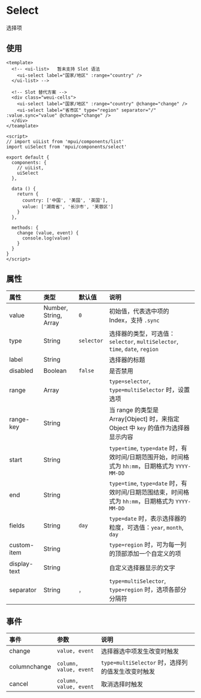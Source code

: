 Select
===

选择项

## 使用

```vue
<template>
  <!-- <ui-list>   暂未支持 Slot 语法
    <ui-select label="国家/地区" :range="country" />
  </ui-list> -->
  
  <!-- Slot 替代方案 -->
  <div class="weui-cells">
    <ui-select label="国家/地区" :range="country" @change="change" />
    <ui-select label="省市区" type="region" separator="/" :value.sync="value" @change="change" />
  </div>
</teamplate>

<script>
// import uiList from 'mpui/components/list'
import uiSelect from 'mpui/components/select'

export default {
  components: {
    // uiList,
    uiSelect
  },

  data () {
    return {
      country: ['中国', '美国', '英国'],
      value: ['湖南省', '长沙市', '芙蓉区']
    }
  },

  methods: {
    change (value, event) {
      console.log(value)
    }
  }
}
</script>
```

## 属性

| 属性 | 类型 | 默认值 | 说明 |
| :-- | :-- | :-- | :-- |
| value | Number, String, Array | `0` | 初始值，代表选中项的 Index，支持 `.sync` |
| type | String | `selector` | 选择器的类型，可选值：`selector`, `multiSelector`, `time`, `date`, `region` |
| label | String |   | 选择器的标题 |
| disabled | Boolean | `false` | 是否禁用 |
| range | Array |   | `type=selector`, `type=multiSelector` 时，设置选项 |
| range-key | String |   | 当 range 的类型是 Array[Object] 时，来指定 Object 中 `key` 的值作为选择器显示内容 |
| start | String |   | `type=time`, `type=date` 时，有效时间/日期范围开始，时间格式为 `hh:mm`，日期格式为 `YYYY-MM-DD` |
| end | String |   | `type=time`, `type=date` 时，有效时间/日期范围结束，时间格式为 `hh:mm`，日期格式为 `YYYY-MM-DD` |
| fields | String | `day` | `type=date` 时，表示选择器的粒度，可选值：`year`, `month`, `day` |
| custom-item | String |   | `type=region` 时，可为每一列的顶部添加一个自定义的项 |
| display-text | String |   | 自定义选择器显示的文字 |
| separator | String | `，` | `type=multiSelector`, `type=region` 时，选项各部分分隔符 |


## 事件

| 事件 | 参数 | 说明 |
| :-- | :-- | :-- |
| change | `value, event` | 选择器选中项发生改变时触发 |
| columnchange | `column, value, event` | `type=multiSelector` 时，选择列的值发生改变时触发 |
| cancel | `column, value, event` | 取消选择时触发 |
